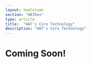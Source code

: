 ```yaml
---
layout: twoColumn
section: "HATDex"
type: article
title:  "HAT's Core Technology"
description: "HAT's Core Technology"
---
```


# Coming Soon!
